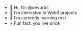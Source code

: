 - 👋 Hi, I’m @devprint
- 👀 I’m interested in Web3 projects
- 🌱 I’m currently learning rust
- ⚡ Fun fact: you live once

<!---
devprint/devprint is a ✨ special ✨ repository because its `README.md` (this file) appears on your GitHub profile.
You can click the Preview link to take a look at your changes.
--->
